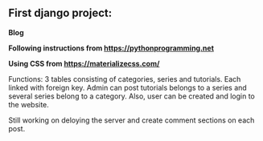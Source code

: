 ## First django project:

**Blog**

**Following instructions from https://pythonprogramming.net**

**Using CSS from https://materializecss.com/**

Functions: 3 tables consisting of categories, series and tutorials. Each linked with foreign key. Admin can post tutorials belongs to a series and several series belong to a category. Also, user can be created and login to the website. 

Still working on deloying the server and create comment sections on each post.

